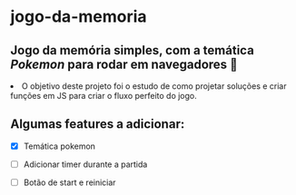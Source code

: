 # jogo-da-memoria
## Jogo da memória simples, com a temática *Pokemon* para rodar em navegadores 🧠
<tr>
  <li>O objetivo deste projeto foi o estudo de como projetar soluções e criar funções em JS para criar o fluxo perfeito do jogo.</li>
  
  ## Algumas features a adicionar:
  - [x] Temática pokemon
  - [ ] Adicionar timer durante a partida
  - [ ] Botão de start e reiniciar
  
